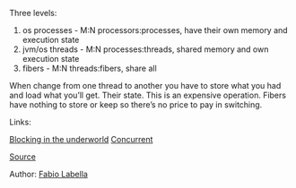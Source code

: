 Three levels: 
1. os processes - M:N processors:processes,  have their own memory and execution state
2. jvm/os threads - M:N processes:threads, shared memory and own execution state
3.  fibers - M:N threads:fibers, share all

When change from one thread to another you have to store what you had and load what you’ll get. Their state. This is an expensive operation.
Fibers have nothing to store or keep so there’s no price to pay in switching.

Links:

[Blocking in the underworld](bloquing_in_the_underworld.md)
[Concurrent](concurrent.md)

[Source](https://youtu.be/x5_MmZVLiSM?list=LL30eQanWW-SQt5XeLKb596Q&t=1062)

Author: [Fabio Labella](../authors/fabio_labella.md)